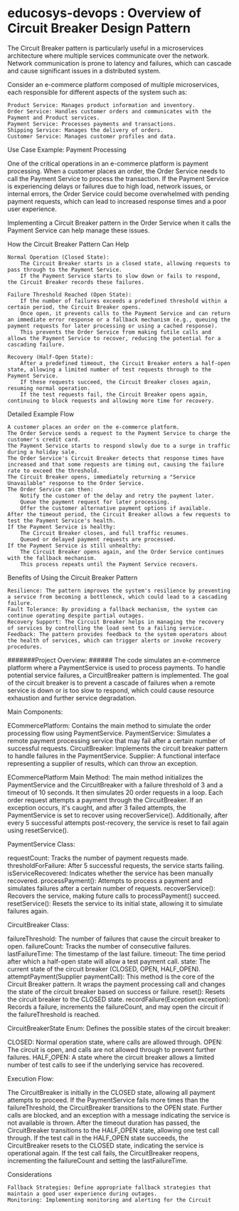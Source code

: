 # educosys-devops : Overview of Circuit Breaker Design Pattern
The Circuit Breaker pattern is particularly useful in a microservices architecture where multiple services communicate over the network. Network communication is prone to latency and failures, which can cascade and cause significant issues in a distributed system.

Consider an e-commerce platform composed of multiple microservices, each responsible for different aspects of the system such as:

    Product Service: Manages product information and inventory.
    Order Service: Handles customer orders and communicates with the Payment and Product services.
    Payment Service: Processes payments and transactions.
    Shipping Service: Manages the delivery of orders.
    Customer Service: Manages customer profiles and data.


Use Case Example: Payment Processing

One of the critical operations in an e-commerce platform is payment processing. When a customer places an order, the Order Service needs to call the Payment Service to process the transaction. If the Payment Service is experiencing delays or failures due to high load, network issues, or internal errors, the Order Service could become overwhelmed with pending payment requests, which can lead to increased response times and a poor user experience.

Implementing a Circuit Breaker pattern in the Order Service when it calls the Payment Service can help manage these issues.

How the Circuit Breaker Pattern Can Help

    Normal Operation (Closed State):
        The Circuit Breaker starts in a closed state, allowing requests to pass through to the Payment Service.
        If the Payment Service starts to slow down or fails to respond, the Circuit Breaker records these failures.

    Failure Threshold Reached (Open State):
        If the number of failures exceeds a predefined threshold within a certain period, the Circuit Breaker opens.
        Once open, it prevents calls to the Payment Service and can return an immediate error response or a fallback mechanism (e.g., queuing the payment requests for later processing or using a cached response).
        This prevents the Order Service from making futile calls and allows the Payment Service to recover, reducing the potential for a cascading failure.

    Recovery (Half-Open State):
        After a predefined timeout, the Circuit Breaker enters a half-open state, allowing a limited number of test requests through to the Payment Service.
        If these requests succeed, the Circuit Breaker closes again, resuming normal operation.
        If the test requests fail, the Circuit Breaker opens again, continuing to block requests and allowing more time for recovery.


Detailed Example Flow

    A customer places an order on the e-commerce platform.
    The Order Service sends a request to the Payment Service to charge the customer's credit card.
    The Payment Service starts to respond slowly due to a surge in traffic during a holiday sale.
    The Order Service's Circuit Breaker detects that response times have increased and that some requests are timing out, causing the failure rate to exceed the threshold.
    The Circuit Breaker opens, immediately returning a "Service Unavailable" response to the Order Service.
    The Order Service can then:
        Notify the customer of the delay and retry the payment later.
        Queue the payment request for later processing.
        Offer the customer alternative payment options if available.
    After the timeout period, the Circuit Breaker allows a few requests to test the Payment Service's health.
    If the Payment Service is healthy:
        The Circuit Breaker closes, and full traffic resumes.
        Queued or delayed payment requests are processed.
    If the Payment Service is still unhealthy:
        The Circuit Breaker opens again, and the Order Service continues with the fallback mechanism.
        This process repeats until the Payment Service recovers.


Benefits of Using the Circuit Breaker Pattern

    Resilience: The pattern improves the system's resilience by preventing a service from becoming a bottleneck, which could lead to a cascading failure.
    Fault Tolerance: By providing a fallback mechanism, the system can continue operating despite partial outages.
    Recovery Support: The Circuit Breaker helps in managing the recovery of services by controlling the load sent to a failing service.
    Feedback: The pattern provides feedback to the system operators about the health of services, which can trigger alerts or invoke recovery procedures.


#######Project Overview: ######
The code simulates an e-commerce platform where a PaymentService is used to process payments. To handle potential service failures, a CircuitBreaker pattern is implemented. The goal of the circuit breaker is to prevent a cascade of failures when a remote service is down or is too slow to respond, which could cause resource exhaustion and further service degradation.


Main Components:


ECommercePlatform: Contains the main method to simulate the order processing flow using PaymentService.
PaymentService: Simulates a remote payment processing service that may fail after a certain number of successful requests.
CircuitBreaker: Implements the circuit breaker pattern to handle failures in the PaymentService.
Supplier<T>: A functional interface representing a supplier of results, which can throw an exception.

ECommercePlatform Main Method:
The main method initializes the PaymentService and the CircuitBreaker with a failure threshold of 3 and a timeout of 10 seconds. It then simulates 20 order requests in a loop. Each order request attempts a payment through the CircuitBreaker. If an exception occurs, it's caught, and after 3 failed attempts, the PaymentService is set to recover using recoverService(). Additionally, after every 5 successful attempts post-recovery, the service is reset to fail again using resetService().


PaymentService Class:


requestCount: Tracks the number of payment requests made.
thresholdForFailure: After 5 successful requests, the service starts failing.
isServiceRecovered: Indicates whether the service has been manually recovered.
processPayment(): Attempts to process a payment and simulates failures after a certain number of requests.
recoverService(): Recovers the service, making future calls to processPayment() succeed.
resetService(): Resets the service to its initial state, allowing it to simulate failures again.

CircuitBreaker Class:


failureThreshold: The number of failures that cause the circuit breaker to open.
failureCount: Tracks the number of consecutive failures.
lastFailureTime: The timestamp of the last failure.
timeout: The time period after which a half-open state will allow a test payment call.
state: The current state of the circuit breaker (CLOSED, OPEN, HALF_OPEN).
attemptPayment(Supplier<String> paymentCall): This method is the core of the Circuit Breaker pattern. It wraps the payment processing call and changes the state of the circuit breaker based on success or failure.
reset(): Resets the circuit breaker to the CLOSED state.
recordFailure(Exception exception): Records a failure, increments the failureCount, and may open the circuit if the failureThreshold is reached.

CircuitBreakerState Enum:
Defines the possible states of the circuit breaker:


CLOSED: Normal operation state, where calls are allowed through.
OPEN: The circuit is open, and calls are not allowed through to prevent further failures.
HALF_OPEN: A state where the circuit breaker allows a limited number of test calls to see if the underlying service has recovered.

Execution Flow:


The CircuitBreaker is initially in the CLOSED state, allowing all payment attempts to proceed.
If the PaymentService fails more times than the failureThreshold, the CircuitBreaker transitions to the OPEN state. Further calls are blocked, and an exception with a message indicating the service is not available is thrown.
After the timeout duration has passed, the CircuitBreaker transitions to the HALF_OPEN state, allowing one test call through.
If the test call in the HALF_OPEN state succeeds, the CircuitBreaker resets to the CLOSED state, indicating the service is operational again.
If the test call fails, the CircuitBreaker reopens, incrementing the failureCount and setting the lastFailureTime.


Considerations

    Fallback Strategies: Define appropriate fallback strategies that maintain a good user experience during outages.
    Monitoring: Implementing monitoring and alerting for the Circuit
